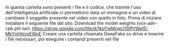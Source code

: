 In questa cartella sono presenti i file e il codice, che tramite l'uso dell'intelligenza artificiale ci permettono data un immagine e un video di cambiare il soggetto presente nel video con quello in foto.
Prima di iniziare installare il seguente file dal sito: Download the model weights (vox-adv-cpk.pth.tar): https://drive.google.com/file/d/1kpYwMnjeU1SffVWe15-MkYvHjlcmEWnE
Creare una cartella chiamata DeepFake su drive e inserire i file necessari, poi eseguire i comandi presenti nel file
